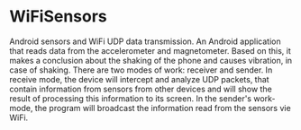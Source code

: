 # WiFiSensors
Android sensors and WiFi UDP data transmission.
An Android application that reads data from the accelerometer and magnetometer.
Based on this, it makes a conclusion about the shaking of the phone and causes vibration, in case of shaking.
There are two modes of work: receiver and sender. 
In receive mode, the device will intercept and analyze UDP packets,
  that contain information from sensors from other devices
  and will show the result of processing this information to its screen.
In the sender's work-mode, the program will broadcast the information read from the sensors vie WiFi.

